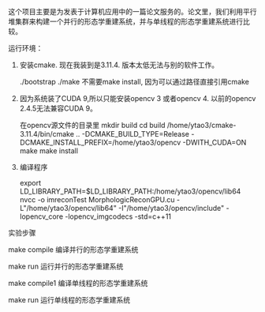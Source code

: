 这个项目主要是为发表于计算机应用中的一篇论文服务的。论文里，我们利用平行堆集群来构建一个并行的形态学重建系统，并与单线程的形态学重建系统进行比较。

运行环境：

1. 安装cmake. 现在我装到是3.11.4. 版本太低无法与别的软件工作。
	
	./bootstrap
	./make
	不需要make install, 因为可以通过路径直接引用cmake
   
2.	因为系统装了CUDA 9,所以只能安装opencv 3 或者opencv 4. 以前的opencv 2.4.5无法兼容CUDA 9。
	
	在opencv源文件的目录里
	mkdir build
	cd build
	/home/ytao3/cmake-3.11.4/bin/cmake .. -DCMAKE_BUILD_TYPE=Release -DCMAKE_INSTALL_PREFIX=/home/ytao3/opencv  -DWITH_CUDA=ON 
	make
	make install

3.	编译程序

	export LD_LIBRARY_PATH=$LD_LIBRARY_PATH:/home/ytao3/opencv/lib64
	nvcc -o imreconTest MorphologicReconGPU.cu -L"/home/ytao3/opencv/lib64" -I"/home/ytao3/opencv/include"  -lopencv_core -lopencv_imgcodecs -std=c++11
  
  
实验步骤

make compile 编译并行的形态学重建系统

make run 运行并行的形态学重建系统

make compile1 编译单线程的形态学重建系统

make run 运行单线程的形态学重建系统

